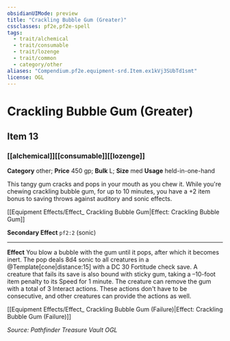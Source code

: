 ```yaml
---
obsidianUIMode: preview
title: "Crackling Bubble Gum (Greater)"
cssclasses: pf2e,pf2e-spell
tags:
  - trait/alchemical
  - trait/consumable
  - trait/lozenge
  - trait/common
  - category/other
aliases: "Compendium.pf2e.equipment-srd.Item.ex1kVj3SUbTd1smt"
license: OGL
---
```

# Crackling Bubble Gum (Greater)
## Item 13
### [[alchemical]][[consumable]][[lozenge]]

**Category** other; 
**Price** 450 gp; 
**Bulk** L; **Size** med
**Usage** held-in-one-hand

This tangy gum cracks and pops in your mouth as you chew it. While you're chewing crackling bubble gum, for up to 10 minutes, you have a +2 item bonus to saving throws against auditory and sonic effects.

[[Equipment Effects/Effect_ Crackling Bubble Gum|Effect: Crackling Bubble Gum]]

**Secondary Effect** `pf2:2` (sonic)

* * *

**Effect** You blow a bubble with the gum until it pops, after which it becomes inert. The pop deals 8d4 sonic to all creatures in a @Template\[cone|distance:15\] with a DC 30 Fortitude check save. A creature that fails its save is also bound with sticky gum, taking a –10-foot item penalty to its Speed for 1 minute. The creature can remove the gum with a total of 3 Interact actions. These actions don't have to be consecutive, and other creatures can provide the actions as well.

[[Equipment Effects/Effect_ Crackling Bubble Gum (Failure)|Effect: Crackling Bubble Gum (Failure)]]

*Source: Pathfinder Treasure Vault*
*OGL*